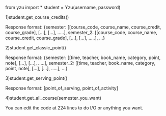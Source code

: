 from yzu import *
student = Yzu(username, password)

1)student.get_course_credits()

Response format:
{semester: [[course_code, course_name, course_credit, course_grade], [...], [...], .....], semester_2: [[course_code, course_name, course_credit, course_grade], [...], [...], .....], ...}

2)student.get_classic_point()

Response format:
{semester: [[time, teacher, book_name, category, point, note], [...], [...], .....], semester_2: [[time, teacher, book_name, category, point, note], [...], [...], .....], ...}

3)student.get_serving_point()

Response format:
[point_of_serving, point_of_activity]

4)student.get_all_course(semester_you_want)

You can edit the code at 224 lines to do I/O or anything you want.